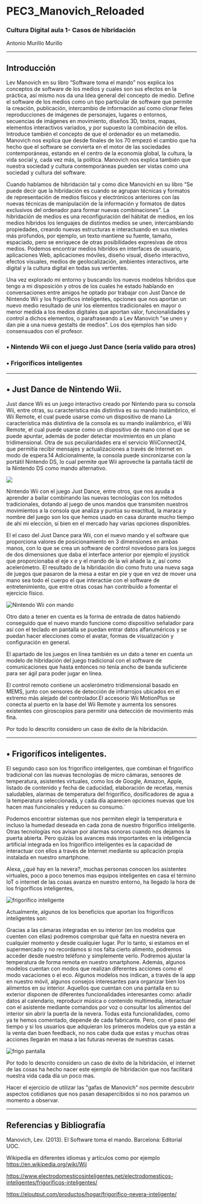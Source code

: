 # PEC3_Manovich_Reloaded
### Cultura Digital aula 1- Casos de hibridación
Antonio Murillo Murillo

***


## Introducción
Lev Manovich en su libro “Software toma el mando” nos explica los conceptos de software de los medios y cuales son sus efectos en la práctica, así mismo nos da una Idea general del concepto de medio. Define el software de los medios como un tipo particular de software que permite la creación, publicación, intercambio de información así como clonar fieles reproducciones de imágenes de personajes, lugares o entornos, secuencias de imágenes en movimiento, diseños 3D, textos, mapas, elementos interactivos variados, y por supuesto la combinación de ellos. Introduce también el concepto de que el ordenador es un metamedio. Manovich nos explica que desde finales de los 70 empezó el cambio que ha hecho que el software se convierta en el motor de las sociedades contemporáneas, estando en el centro de la economía global, la cultura, la vida social y, cada vez más, la política. Manovich nos explica también que nuestra sociedad y cultura contemporáneas pueden ser vistas como una sociedad y cultura del software.

Cuando hablamos de hibridación tal y como dice Manovichi en su libro “Se puede decir que la hibridación es cuando se agrupan técnicas y formatos de representación de medios físicos y electrónicos anteriores con las nuevas técnicas de manipulación de la información y formatos de datos exclusivos del ordenador para formar nuevas combinaciones”. La hibridación de medios es una reconfiguración del hábitat de medios, en los medios híbridos los lenguajes de distintos medios se unen, intercambiando propiedades, creando nuevas estructuras e interactuando en sus niveles más profundos, por ejemplo, un texto mantiene su fuente, tamaño, espaciado, pero se enriquece de otras posibilidades expresivas de otros medios. Podemos encontrar medios hibrídos en interfaces de usuario, aplicaciones Web, aplicaciones móviles, diseño visual, diseño interactivo, efectos visuales, medios de geolocalización, ambientes interactivos, arte digital y la cultura digital en todas sus vertientes.

Una vez explorado mi entorno y buscando los nuevos modelos híbridos que tengo a mi disposición y otros de los cuales he estado hablando en conversaciones entre amigos he optado por trabajar con Just Dance de Nintendo Wii y los frigoríficos inteligentes, opciones que nos aportan un nuevo medio resultado de unir los elementos tradicionales en mayor o menor medida a los medios digitales que aportan valor, funcionalidades y control a dichos elementos, o parafraseando a Lev Manovich "se unen y dan pie a una nueva gestalts de medios". Los dos ejemplos han sido consensuados con el profesor.

### • Nintendo Wii con el juego Just Dance (sería valido para otros)
### • Frigoríficos inteligentes

***




## • Just Dance de Nintendo Wii.

Just dance Wii es un juego interactivo creado por Nintendo para su consola Wii, entre otras, su característica más distintiva es su mando inalámbrico, el Wii Remote, el cual puede usarse como un dispositivo de mano La característica más distintiva de la consola es su mando inalámbrico, el Wii Remote, el cual puede usarse como un dispositivo de mano con el que se puede apuntar, además de poder detectar movimientos en un plano tridimensional. Otra de sus peculiaridades era el servicio WiiConnect24, que permitía recibir mensajes y actualizaciones a través de Internet en modo de espera.14​ Adicionalmente, la consola puede sincronizarse con la portátil Nintendo DS, lo cual permite que Wii aproveche la pantalla táctil de la Nintendo DS como mando alternativo.


![](https://img.youtube.com/vi/VtSzAMlHapI/hqdefault.jpg)


Nintendo Wii con el juego Just Dance, entre otros, que nos ayuda a aprender a bailar combinando las nuevas tecnologías con los métodos tradicionales, dotando al juego de unos mandos que transmiten nuestros movimientos a la consola que analiza y puntúa su exactitud, la maraca y nombre del juego son los que hemos usado en casa durante mucho tiempo de ahí mi elección, si bien en el mercado hay varias opciones disponibles.

El el caso del Just Dance para Wii, con el nuevo mando y el software que proporciona valores de posicionamiento en 3 dimensiones en ambas manos, con lo que se crea un software de control novedoso para los juegos de dos dimensiones que daba el interface anterior por ejemplo el joystick que proporcionaba el eje x e y el mando de la wii añade la z, así como acelerómetro. El resultado de la hibridación dio como fruto una nueva saga de juegos que pasaron de la mesa a estar en pie y que en vez de mover una mano sea todo el cuerpo el que interactúe con el software de entretenimiento, que entre otras cosas han contribuido a fomentar el ejercicio físico.

![Nintendo Wii con mando](https://th.bing.com/th/id/OIP.6GTwDtBxqwsVr5GEhwiu5gHaHa?w=167&h=180&c=7&r=0&o=5&pid=1.7)

Otro dato a tener en cuenta es la forma de entrada de datos habiendo conseguido que el nuevo mando funcione como dispositivo señalador para así con el teclado en pantalla se puedan entrar datos alfanuméricos y se puedan hacer elecciones como el avatar, formas de visualización y configuración en general.

El apartado de los juegos en línea también es un dato a tener en cuenta un modelo de hibridación del juego tradicional con el software de comunicaciones que hasta entonces no tenía ancho de banda suficiente para ser ágil para poder jugar en línea.

El control remoto contiene un acelerómetro tridimensional basado en MEMS, junto con sensores de detección de infrarrojos ubicados en el extremo más alejado del controlador.El accesorio Wii MotionPlus se conecta al puerto en la base del Wii Remote y aumenta los sensores existentes con giroscopios para permitir una detección de movimiento más fina.

Por todo lo descrito considero un caso de éxito de la hibridación.

***

## • Frigoríficos inteligentes.

El segundo caso son los frigorífico inteligentes, que combinan el frigorífico tradicional con las nuevas tecnologías de micro cámaras, sensores de temperatura, asistentes virtuales, como los de Google, Amazon, Apple, listado de contenido y fecha de caducidad, elaboración de recetas, menús saludables, alarmas de temperatura del frigorífico, dosificadores de agua a la temperatura seleccionada, y cada día aparecen opciones nuevas que los hacen mas funcionales y reducen su consumo.´

Podemos encontrar sistemas que nos permiten elegir la temperatura e incluso la humedad deseada en cada zona de nuestro frigorífico inteligente. Otras tecnologías nos avisan por alarmas sonoras cuando nos dejamos la puerta abierta. Pero quizás los avances más importantes en la inteligencia artificial integrada en los frigorífico inteligentes es la capacidad de interactuar con ellos a través de Internet mediante su aplicación propia instalada en nuestro smartphone.

Alexa, ¿qué hay en la nevera?, muchas personas conocen los asistentes virtuales, poco a poco tenemos mas equipos inteligentes en casa el término IoT o internet de las cosas avanza en nuestro entorno, ha llegado la hora de los frigoríficos inteligentes,

![frigorífico inteligente](https://eloutput.com/app/uploads-eloutput.com/2021/04/frigorificos-inteligentes-1.jpg)

Actualmente, algunos de los beneficios que aportan los frigoríficos inteligentes son:

Gracias a las cámaras integradas en su interior (en los modelos que cuenten con ellas) podremos comprobar qué falta en nuestra nevera en cualquier momento y desde cualquier lugar. Por lo tanto, si estamos en el supermercado y no recordamos si nos falta cierto alimento, podremos acceder desde nuestro teléfono y simplemente verlo.
Podremos ajustar la temperatura de forma remota en nuestro smartphone. Además, algunos modelos cuentan con modos que realizan diferentes acciones como el modo vacaciones o el eco.
Algunos modelos nos indican, a través de la app en nuestro móvil, algunos consejos interesantes para organizar bien los alimentos en su interior.
Aquellos que cuentan con una pantalla en su exterior disponen de diferentes funcionalidades interesantes como: añadir datos al calendario, reproducir música o contenido multimedia, interactuar con el asistente mediante comandos por voz o consultar los alimentos del interior sin abrir la puerta de la nevera.
Todas esta funcionalidades, como ya te hemos comentado, depende de cada fabricante. Pero, con el paso del tiempo y si los usuarios que adquieran los primeros modelos que ya están a la venta dan buen feedback, no nos cabe duda que estas y muchas otras acciones llegarán en masa a las futuras neveras de nuestras casas.

![frigo pantalla](https://eloutput.com/app/uploads-eloutput.com/2021/04/frigorificos-inteligentes-3.jpg)

Por todo lo descrito considero un caso de éxito de la hibridación, el internet de las cosas ha hecho nacer este ejemplo de hibridación que nos facilitará nuestra vida cada día un poco mas.



Hacer el ejercicio de utilizar las "gafas de Manovich" nos permite descubrir aspectos cotidianos que nos pasan desapercibidos si no nos paramos un momento a observar.


***

## Referencias y Bibliografía

Manovich, Lev. (2013). El Software toma el mando. Barcelona: Editorial UOC.

Wikipedia en diferentes idiomas y artículos como por ejemplo https://en.wikipedia.org/wiki/Wii

https://www.electrodomesticosinteligentes.net/electrodomesticos-inteligentes/frigorificos-inteligentes/

https://eloutput.com/productos/hogar/frigorifico-nevera-inteligente/


